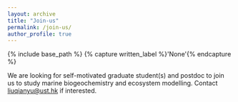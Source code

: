 ```yaml
---
layout: archive
title: "Join-us"
permalink: /join-us/
author_profile: true
---
```



{% include base_path %}
{% capture written_label %}'None'{% endcapture %}

We are looking for self-motivated graduate student(s) and postdoc to join us to study marine biogeochemistry and ecosystem modelling. Contact <liuqianyu@ust.hk> if interested.